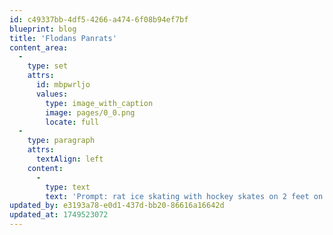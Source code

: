 ```yaml
---
id: c49337bb-4df5-4266-a474-6f08b94ef7bf
blueprint: blog
title: 'Flodans Panrats'
content_area:
  -
    type: set
    attrs:
      id: mbpwrljo
      values:
        type: image_with_caption
        image: pages/0_0.png
        locate: full
  -
    type: paragraph
    attrs:
      textAlign: left
    content:
      -
        type: text
        text: 'Prompt: rat ice skating with hockey skates on 2 feet on top of oil slick wearing a "Florida Panthers" jersey wearing #63'
updated_by: e3193a78-e0d1-437d-bb20-86616a16642d
updated_at: 1749523072
---
```

